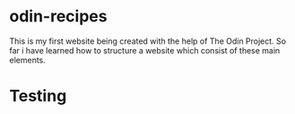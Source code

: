 # odin-recipes
This is my first website being created with the help of The Odin Project. So far i have learned how to structure a website which consist of these main elements.

<!DOCTYPE html>

<html lang="en">

 <head>
  <meta charset="UTF-8">
  <title>Title</title>
 </head>

 <body>
  <h1>Testing</h1>
</body

</html>
